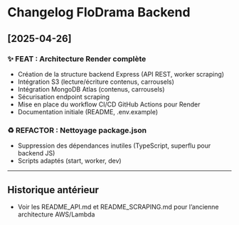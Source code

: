 # Changelog FloDrama Backend

## [2025-04-26]
### ✨ FEAT : Architecture Render complète
- Création de la structure backend Express (API REST, worker scraping)
- Intégration S3 (lecture/écriture contenus, carrousels)
- Intégration MongoDB Atlas (contenus, carrousels)
- Sécurisation endpoint scraping
- Mise en place du workflow CI/CD GitHub Actions pour Render
- Documentation initiale (README, .env.example)

### ♻️ REFACTOR : Nettoyage package.json
- Suppression des dépendances inutiles (TypeScript, superflu pour backend JS)
- Scripts adaptés (start, worker, dev)

---

## Historique antérieur
- Voir les README_API.md et README_SCRAPING.md pour l’ancienne architecture AWS/Lambda
